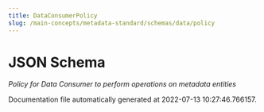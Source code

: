 ```yaml
---
title: DataConsumerPolicy
slug: /main-concepts/metadata-standard/schemas/data/policy
---
```


# JSON Schema

*Policy for Data Consumer to perform operations on metadata entities*



Documentation file automatically generated at 2022-07-13 10:27:46.766157.
